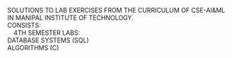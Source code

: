 SOLUTIONS TO LAB EXERCISES FROM THE CURRICULUM OF CSE-AI&ML IN MANIPAL INSTITUTE OF TECHNOLOGY.  
CONSISTS:    
&ensp;&ensp;4TH SEMESTER LABS:  
        DATABASE SYSTEMS (SQL)  
        ALGORITHMS (C)  
	
